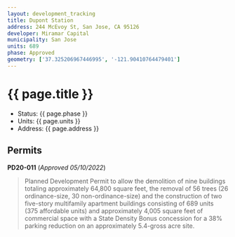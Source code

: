 ```yaml
---
layout: development_tracking
title: Dupont Station
address: 244 McEvoy St, San Jose, CA 95126
developer: Miramar Capital
municipality: San Jose
units: 689
phase: Approved
geometry: ['37.325206967446995', '-121.90410764479401']
---
```

# {{ page.title }}
- Status: {{ page.phase }}
- Units: {{ page.units }}
- Address: {{ page.address }}

## Permits
**PD20-011** (*Approved 05/10/2022*)
>Planned Development Permit to allow the demolition of nine buildings totaling approximately 64,800 square feet, the removal of 56 trees (26 ordinance-size, 30 non-ordinance-size) and the construction of two five-story multifamily apartment buildings consisting of 689 units (375 affordable units) and approximately 4,005 square feet of commercial space with a State Density Bonus concession for a 38% parking reduction on an approximately 5.4-gross acre site.
